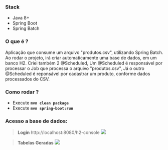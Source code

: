### Stack
- Java 8+
- Spring Boot
- Spring Batch

### O que é ?
Aplicação que consume um arquivo "produtos.csv", utilizando Spring Batch.
Ao rodar o projeto, irá criar automaticamente uma base de dados, em um banco H2.
Criei também 2 @Scheduled, 
Um @Scheduled é responsável por processar o Job que processa o arquivo "produtos.csv", 
Já o outro @Scheduled é reponsável por cadastrar um produto, conforme dados processados do CSV. 

### Como rodar ?
- Execute **`mvn clean package`**
- Execute **`mvn spring-boot:run`**

### Acesso a base de dados:

> **Login**
> http://localhost:8080/h2-console
![](https://github.com/lucianoortizsilva/schedule-springbatch/blob/master/src/main/resources/static/github/h2-login.jpg)

> **Tabelas Geradas**
![](https://github.com/lucianoortizsilva/schedule-springbatch/blob/master/src/main/resources/static/github/h2-tabelas_geradas.jpg)
